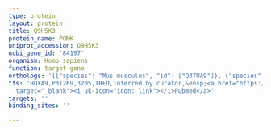 ```yaml
---
type: protein
layout: protein
title: Q9H5K3
protein_name: POMK
uniprot_accession: Q9H5K3
ncbi_gene_id: '84197'
organism: Homo sapiens
function: target gene
orthologs: '[{"species": "Mus musculus", "id": ["Q3TUA9"]}, {"species": "Rattus norvegicus", "id": ["Q4V8A9"]}]'
tfs: 'HOXA9,P31269,3205,TRED,inferred by curator,&ensp;<a href="https://www.ncbi.nlm.nih.gov/pubmed/?term=17202159%5Buid%5D"
  target="_blank"><i uk-icon="icon: link"></i>Pubmed</a>'
targets: ''
binding_sites: ''

---
```

